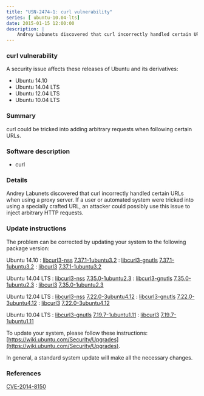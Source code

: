 ```yaml
---
title: "USN-2474-1: curl vulnerability"
series: [ ubuntu-10.04-lts]
date: 2015-01-15 12:00:00
description: |
    Andrey Labunets discovered that curl incorrectly handled certain URLs when using a proxy server. If a user or automated system were tricked into using a specially crafted URL, an attacker could possibly use this issue to inject arbitrary HTTP requests. 
--- 
```

 
 


### curl vulnerability

A security issue affects these releases of Ubuntu and its derivatives:

* Ubuntu 14.10
* Ubuntu 14.04 LTS
* Ubuntu 12.04 LTS
* Ubuntu 10.04 LTS

### Summary

curl could be tricked into adding arbitrary requests when following certain URLs.

### Software description

* curl 

### Details

Andrey Labunets discovered that curl incorrectly handled certain URLs when using a proxy server. If a user or automated system were tricked into using a specially crafted URL, an attacker could possibly use this issue to inject arbitrary HTTP requests. 

### Update instructions

The problem can be corrected by updating your system to the following package version:

Ubuntu 14.10
 : [libcurl3-nss](https://launchpad.net/ubuntu/+source/curl) <span> [7.37.1-1ubuntu3.2](https://launchpad.net/ubuntu/+source/curl/7.37.1-1ubuntu3.2) </span> 
 : [libcurl3-gnutls](https://launchpad.net/ubuntu/+source/curl) <span> [7.37.1-1ubuntu3.2](https://launchpad.net/ubuntu/+source/curl/7.37.1-1ubuntu3.2) </span> 
 : [libcurl3](https://launchpad.net/ubuntu/+source/curl) <span> [7.37.1-1ubuntu3.2](https://launchpad.net/ubuntu/+source/curl/7.37.1-1ubuntu3.2) </span> 

Ubuntu 14.04 LTS
 : [libcurl3-nss](https://launchpad.net/ubuntu/+source/curl) <span> [7.35.0-1ubuntu2.3](https://launchpad.net/ubuntu/+source/curl/7.35.0-1ubuntu2.3) </span> 
 : [libcurl3-gnutls](https://launchpad.net/ubuntu/+source/curl) <span> [7.35.0-1ubuntu2.3](https://launchpad.net/ubuntu/+source/curl/7.35.0-1ubuntu2.3) </span> 
 : [libcurl3](https://launchpad.net/ubuntu/+source/curl) <span> [7.35.0-1ubuntu2.3](https://launchpad.net/ubuntu/+source/curl/7.35.0-1ubuntu2.3) </span> 

Ubuntu 12.04 LTS
 : [libcurl3-nss](https://launchpad.net/ubuntu/+source/curl) <span> [7.22.0-3ubuntu4.12](https://launchpad.net/ubuntu/+source/curl/7.22.0-3ubuntu4.12) </span> 
 : [libcurl3-gnutls](https://launchpad.net/ubuntu/+source/curl) <span> [7.22.0-3ubuntu4.12](https://launchpad.net/ubuntu/+source/curl/7.22.0-3ubuntu4.12) </span> 
 : [libcurl3](https://launchpad.net/ubuntu/+source/curl) <span> [7.22.0-3ubuntu4.12](https://launchpad.net/ubuntu/+source/curl/7.22.0-3ubuntu4.12) </span> 

Ubuntu 10.04 LTS
 : [libcurl3-gnutls](https://launchpad.net/ubuntu/+source/curl) <span> [7.19.7-1ubuntu1.11](https://launchpad.net/ubuntu/+source/curl/7.19.7-1ubuntu1.11) </span> 
 : [libcurl3](https://launchpad.net/ubuntu/+source/curl) <span> [7.19.7-1ubuntu1.11](https://launchpad.net/ubuntu/+source/curl/7.19.7-1ubuntu1.11) </span> 

To update your system, please follow these instructions: [https://wiki.ubuntu.com/Security/Upgrades](https://wiki.ubuntu.com/Security/Upgrades).

In general, a standard system update will make all the necessary changes. 

### References

 
 [CVE-2014-8150](http://people.ubuntu.com/~ubuntu-security/cve/CVE-2014-8150)
 


